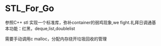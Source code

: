 # STL_For_Go
参照C++ stl 实现一个标准库，弥补container的弱鸡现象,we fight.礼拜日调通基本功能：红黑，deque,list,doublelist

需要手动调用c malloc，分配内存绕开垃圾回收的管理

